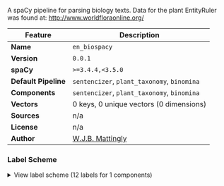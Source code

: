 A spaCy pipeline for parsing biology texts. Data for the plant EntityRuler was found at: http://www.worldfloraonline.org/

| Feature | Description |
| --- | --- |
| **Name** | `en_biospacy` |
| **Version** | `0.0.1` |
| **spaCy** | `>=3.4.4,<3.5.0` |
| **Default Pipeline** | `sentencizer`, `plant_taxonomy`, `binomina` |
| **Components** | `sentencizer`, `plant_taxonomy`, `binomina` |
| **Vectors** | 0 keys, 0 unique vectors (0 dimensions) |
| **Sources** | n/a |
| **License** | n/a |
| **Author** | [W.J.B. Mattingly](https://github.com/wjbmattingly/biospacy) |

### Label Scheme

<details>

<summary>View label scheme (12 labels for 1 components)</summary>

| Component | Labels |
| --- | --- |
| **`plant_taxonomy`** | `DOMAIN`, `FAMILY`, `GENUS`, `KINGDOM`, `ORDER`, `PHYLUM-ANIMALIA`, `PHYLUM-BACTERIA`, `PHYLUM-FUNGI`, `PHYLUM-PLANTS`, `PHYLUM-PROTISTA`, `SPECIES`, `SUBFAMILY` |

</details>
